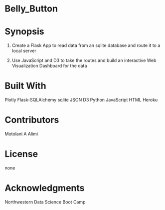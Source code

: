 # Belly_Button

# Synopsis

1. Create a Flask App to read data from an sqlite database and route it to a local server

2. Use JavaScript and D3 to take the routes and build an interactive Web Visualization Dashboard for the data

# Built With

Plotly
Flask-SQLAlchemy
sqlite
JSON
D3
Python
JavaScript
HTML
Heroku

# Contributors
Motolani A Alimi

# License
none

# Acknowledgments
Northwestern Data Science Boot Camp
